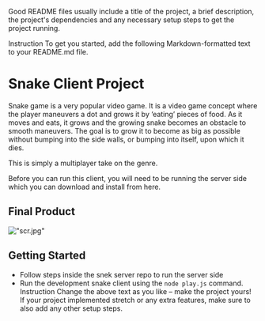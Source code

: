Good README files usually include a title of the project, a brief description, the project's dependencies and any necessary setup steps to get the project running.

Instruction
To get you started, add the following Markdown-formatted text to your README.md file.

# Snake Client Project

Snake game is a very popular video game. It is a video game concept where the player maneuvers a dot and grows it by ‘eating’ pieces of food. As it moves and eats, it grows and the growing snake becomes an obstacle to smooth maneuvers. The goal is to grow it to become as big as possible without bumping into the side walls, or bumping into itself, upon which it dies.

This is simply a multiplayer take on the genre.

Before you can run this client, you will need to be running the server side which you can download and install from here. 

## Final Product
!["[scr.jpg](https://github.com/Aasemaaneh/snake-client/blob/653839751f63919640188b0dbb995e9fc4fdeb72/scr.jpg)"](#)


## Getting Started

- Follow steps inside the snek server repo to run the server side
- Run the development snake client using the `node play.js` command.
Instruction
Change the above text as you like – make the project yours! If your project implemented stretch or any extra features, make sure to also add any other setup steps.
